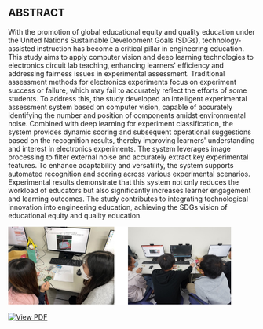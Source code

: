 ## ABSTRACT

With the promotion of global educational equity and quality education under the United Nations Sustainable Development Goals (SDGs), technology-assisted instruction has become a critical pillar in engineering education. This study aims to apply computer vision and deep learning technologies to electronics circuit lab teaching, enhancing learners' efficiency and addressing fairness issues in experimental assessment. Traditional assessment methods for electronics experiments focus on experiment success or failure, which may fail to accurately reflect the efforts of some students. To address this, the study developed an intelligent experimental assessment system based on computer vision, capable of accurately identifying the number and position of components amidst environmental noise. Combined with deep learning for experiment classification, the system provides dynamic scoring and subsequent operational suggestions based on the recognition results, thereby improving learners' understanding and interest in electronics experiments. The system leverages image processing to filter external noise and accurately extract key experimental features. To enhance adaptability and versatility, the system supports automated recognition and scoring across various experimental scenarios. Experimental results demonstrate that this system not only reduces the workload of educators but also significantly increases learner engagement and learning outcomes. The study contributes to integrating technological innovation into engineering education, achieving the SDGs vision of educational equity and quality education.

<div style="display: flex; gap: 10px;">
    <img src="./團片01.png" alt="補充圖1" style="width: 90%;">
</div>

<br>

<a href="./1_IJEE_Revised Manuscript_AIOT_V5_bio_OK.pdf" target="_blank">
  <img src="https://img.shields.io/badge/View%20PDF-FF0000?logo=adobeacrobatreader&logoColor=white&style=for-the-badge" alt="View PDF">
</a>
